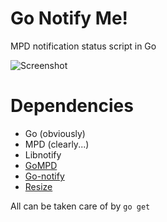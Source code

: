 Go Notify Me!
============

MPD notification status script in Go

![Screenshot](https://f.cloud.github.com/assets/120833/909047/add852da-fdb0-11e2-9fa5-5acfbb35f816.jpg)

Dependencies
============

* Go (obviously)
* MPD (clearly...)
* Libnotify
* [GoMPD](http://github.com/fhs/gompd)
* [Go-notify](http://github.com/mqu/go-notify)
* [Resize](http://github.com/nfnt/resize)

All can be taken care of by `go get`

